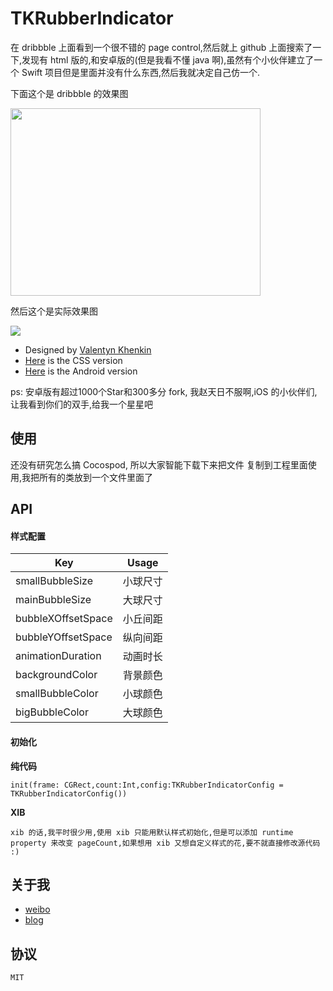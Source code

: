 #  TKRubberIndicator

在 dribbble 上面看到一个很不错的 page control,然后就上 github 上面搜索了一下,发现有 html 版的,和安卓版的(但是我看不懂 java 啊),虽然有个小伙伴建立了一个 Swift 项目但是里面并没有什么东西,然后我就决定自己仿一个.

下面这个是 dribbble 的效果图

<img src="https://d13yacurqjgara.cloudfront.net/users/303234/screenshots/2090803/pageindicator.gif" width="400px" height="300px" />

然后这个是实际效果图

<img src="https://github.com/TBXark/TKRubberIndicator/blob/master/TKRubberIndicator/rubberindicator.gif" />



* Designed by [Valentyn Khenkin](https://dribbble.com/shots/2090803-Rubber-Indicator?list=searches&tag=indicator&offset=7)
* [Here](http://codepen.io/machycek/full/eNvyjb/) is the CSS version
* [Here](https://github.com/LyndonChin/AndroidRubberIndicator) is the Android version


ps: 安卓版有超过1000个Star和300多分 fork, 我赵天日不服啊,iOS 的小伙伴们,让我看到你们的双手,给我一个星星吧 



## 使用 

还没有研究怎么搞 Cocospod, 所以大家智能下载下来把文件 复制到工程里面使用,我把所有的类放到一个文件里面了


##  API

#### 样式配置

|Key | Usage|
|---|---|
|smallBubbleSize|小球尺寸|
|mainBubbleSize|大球尺寸|
|bubbleXOffsetSpace|小丘间距|
|bubbleYOffsetSpace|纵向间距|
|animationDuration|动画时长|
|backgroundColor|背景颜色|
|smallBubbleColor|小球颜色|
|bigBubbleColor|大球颜色|

#### 初始化

**纯代码**

    init(frame: CGRect,count:Int,config:TKRubberIndicatorConfig = TKRubberIndicatorConfig())


**XIB**

	xib 的话,我平时很少用,使用 xib 只能用默认样式初始化,但是可以添加 runtime property 来改变 pageCount,如果想用 xib 又想自定义样式的花,要不就直接修改源代码 :)



##  关于我

* [weibo](http://weibo.com/tbxark)
* [blog](http://tbxark.github.io)

## 协议

    MIT
